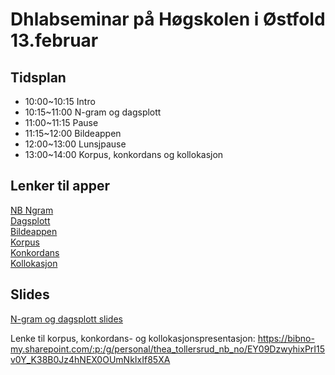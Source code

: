 # Dhlabseminar på Høgskolen i Østfold 13.februar

## Tidsplan 
- 10:00\~10:15 Intro
- 10:15\~11:00 N-gram og dagsplott
- 11:00\~11:15 Pause
- 11:15\~12:00 Bildeappen
- 12:00\~13:00 Lunsjpause
- 13:00\~14:00 Korpus, konkordans og kollokasjon


## Lenker til apper
[NB Ngram](https://www.nb.no/ngram/)  
[Dagsplott](https://dh.nb.no/run/dagsplott/)  
[Bildeappen](https://dh.nb.no/run/bildesok/)  
[Korpus](https://dh.nb.no/run/korpus/)  
[Konkordans](https://dh.nb.no/run/konkordans/)  
[Kollokasjon](https://dh.nb.no/run/kollokasjon/)  

## Slides
[N-gram og dagsplott slides](https://bibno-my.sharepoint.com/:p:/g/personal/tita_enstad_nb_no/EaeiVrdMtNJMidzxWm9IPkMB75ZO0g_YfTIVn-I_nioiFA?e=8bYPfd )

Lenke til korpus, konkordans- og kollokasjonspresentasjon: https://bibno-my.sharepoint.com/:p:/g/personal/thea_tollersrud_nb_no/EY09DzwyhixPrI15v0Y_K38B0Jz4hNEX0OUmNkIxIf85XA
